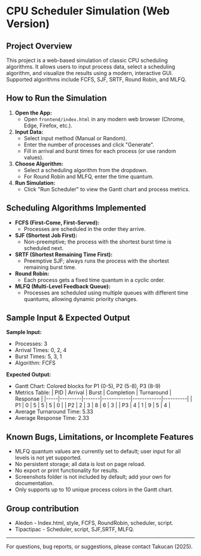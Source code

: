 # CPU Scheduler Simulation (Web Version)

## Project Overview
This project is a web-based simulation of classic CPU scheduling algorithms. It allows users to input process data, select a scheduling algorithm, and visualize the results using a modern, interactive GUI. Supported algorithms include FCFS, SJF, SRTF, Round Robin, and MLFQ.

## How to Run the Simulation
1. **Open the App:**
   - Open `frontend/index.html` in any modern web browser (Chrome, Edge, Firefox, etc.).
2. **Input Data:**
   - Select input method (Manual or Random).
   - Enter the number of processes and click "Generate".
   - Fill in arrival and burst times for each process (or use random values).
3. **Choose Algorithm:**
   - Select a scheduling algorithm from the dropdown.
   - For Round Robin and MLFQ, enter the time quantum.
4. **Run Simulation:**
   - Click "Run Scheduler" to view the Gantt chart and process metrics.

## Scheduling Algorithms Implemented
- **FCFS (First-Come, First-Served):**
  - Processes are scheduled in the order they arrive.
- **SJF (Shortest Job First):**
  - Non-preemptive; the process with the shortest burst time is scheduled next.
- **SRTF (Shortest Remaining Time First):**
  - Preemptive SJF; always runs the process with the shortest remaining burst time.
- **Round Robin:**
  - Each process gets a fixed time quantum in a cyclic order.
- **MLFQ (Multi-Level Feedback Queue):**
  - Processes are scheduled using multiple queues with different time quantums, allowing dynamic priority changes.

## Sample Input & Expected Output
**Sample Input:**
- Processes: 3
- Arrival Times: 0, 2, 4
- Burst Times: 5, 3, 1
- Algorithm: FCFS

**Expected Output:**
- Gantt Chart: Colored blocks for P1 (0-5), P2 (5-8), P3 (8-9)
- Metrics Table:
  | PID | Arrival | Burst | Completion | Turnaround | Response |
  |-----|---------|-------|------------|------------|----------|
  | P1  |   0     |   5   |     5      |     5      |    0     |
  | P2  |   2     |   3   |     8      |     6      |    3     |
  | P3  |   4     |   1   |     9      |     5      |    4     |
- Average Turnaround Time: 5.33
- Average Response Time: 2.33

## Known Bugs, Limitations, or Incomplete Features
- MLFQ quantum values are currently set to default; user input for all levels is not yet supported.
- No persistent storage; all data is lost on page reload.
- No export or print functionality for results.
- Screenshots folder is not included by default; add your own for documentation.
- Only supports up to 10 unique process colors in the Gantt chart.


## Group contribution
- Aledon - Index.html, style, FCFS, RoundRobin, scheduler, script.
- Tipactipac - Scheduler, script, SJF,SRTF, MLFQ.
---
For questions, bug reports, or suggestions, please contact Takucan (2025).
